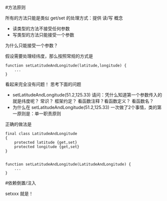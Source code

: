 #方法原则

所有的方法只能是类似 get/set 的处理方式：提供 读/写 概念

+ 读类型的方法不接受任何参数
+ 写类型的方法只能接受一个参数

为什么只能接受一个参数？

假设需要处理经纬度，那么按照常规的方式是 


```
function setLatitudeAndLongitude(latitude,longitude) {
    ...
}
```

看起来完全没有问题！
思考下面的问题
+ setLatitudeAndLongitude(51.2,125.33) 请问：凭什么知道第一个参数传入的就是纬度呢？ 常识？ 框架约定？ 看函数注释？看函数定义？ 看函数名？
+ 为什么在 setLatitudeAndLongitude(51.2,125.33) 一次做了2个事情，类的第一原则是：单一职责原则

正确的做法是


```
final class LatitudeAndLongitude
{
    protected latitude {get,set}
    protected longitude {get,set}
}


function setLatitudeAndLongitude(LatitudeAndLongitude) {
    ...
}
```

#依赖倒置/注入

setxxx 就是！
